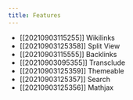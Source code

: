 ```yaml
---
title: Features
---
```



- [[20210903115255]] Wikilinks
- [[20210903125358]] Split View
- [[20210903115555]] Backlinks
- [[20210903095355]] Transclude
- [[20210903125359]] Themeable
- [[20210903125357]] Search
- [[20210903125356]] Mathjax
